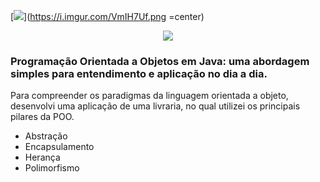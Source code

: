 
[![](https://i.imgur.com/VmIH7Uf.png)](https://i.imgur.com/VmIH7Uf.png =center)

<p align="center">
  <img  src="https://i.imgur.com/VmIH7Uf.png ">
</p>


### Programação Orientada a Objetos em Java: uma abordagem simples para entendimento e aplicação no dia a dia.

Para compreender os paradigmas da linguagem orientada a objeto, desenvolvi uma aplicação de uma livraria, no qual utilizei os principais pilares da POO.

- Abstração
- Encapsulamento
- Herança
- Polimorfismo
